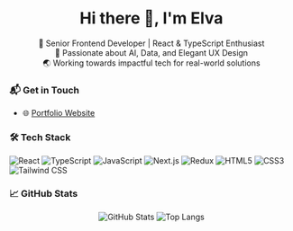 <h1 align="center">Hi there 👋, I'm Elva</h1>

<p align="center">
  🚀 Senior Frontend Developer | React & TypeScript Enthusiast  
  <br>
  🧠 Passionate about AI, Data, and Elegant UX Design  
  <br>
  🌏 Working towards impactful tech for real-world solutions  
</p>


### 📬 Get in Touch

- 🌐 [Portfolio Website](https://elva-portfolio.vercel.app/)

### 🛠 Tech Stack
![React](https://img.shields.io/badge/-React-61DAFB?logo=react&logoColor=white)
![TypeScript](https://img.shields.io/badge/-TypeScript-3178C6?logo=typescript&logoColor=white)
![JavaScript](https://img.shields.io/badge/-JavaScript-F7DF1E?logo=javascript&logoColor=black)
![Next.js](https://img.shields.io/badge/-Next.js-000000?logo=next.js)
![Redux](https://img.shields.io/badge/-Redux-764ABC?logo=redux&logoColor=white)
![HTML5](https://img.shields.io/badge/-HTML5-E34F26?logo=html5&logoColor=white)
![CSS3](https://img.shields.io/badge/-CSS3-1572B6?logo=css3&logoColor=white)
![Tailwind CSS](https://img.shields.io/badge/-Tailwind%20CSS-38B2AC?logo=tailwind-css&logoColor=white)


### 📈 GitHub Stats

<p align="center">
  <img src="https://github-readme-stats.vercel.app/api?username=elva329&show_icons=true&theme=radical" alt="GitHub Stats" />
  <img src="https://github-readme-stats.vercel.app/api/top-langs/?username=elva329&layout=compact&theme=radical&hide=html,css" alt="Top Langs" />
</p>
